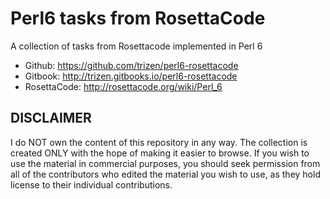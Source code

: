 Perl6 tasks from RosettaCode
=======

A collection of tasks from Rosettacode implemented in Perl 6

* Github: https://github.com/trizen/perl6-rosettacode
* Gitbook: http://trizen.gitbooks.io/perl6-rosettacode
* RosettaCode: http://rosettacode.org/wiki/Perl_6

## DISCLAIMER

I do NOT own the content of this repository in any way. The collection is created ONLY with the hope of making it easier to browse. If you wish to use the material in commercial purposes, you should seek permission from all of the contributors who edited the material you wish to use, as they hold license to their individual contributions.
